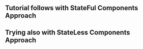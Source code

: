 ## Tutorial follows with **StateFul** Components Approach

## Trying also with **StateLess** Components Approach
